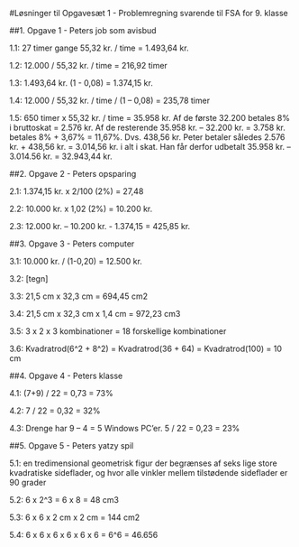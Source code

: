#Løsninger til Opgavesæt 1 - Problemregning svarende til FSA for 9. klasse

##1. Opgave 1 - Peters job som avisbud

1.1: 27 timer gange 55,32 kr. / time = 1.493,64 kr.

1.2: 12.000 / 55,32 kr. / time = 216,92 timer

1.3: 1.493,64 kr. (1 - 0,08) = 1.374,15 kr.

1.4:  12.000 / 55,32 kr. / time / (1 – 0,08) = 235,78 timer

1.5: 650 timer x 55,32 kr. / time = 35.958 kr. Af de første 32.200 betales 8% i bruttoskat = 2.576 kr. Af de resterende 35.958 kr. – 32.200 kr. = 3.758 kr. betales 8% + 3,67% = 11,67%. Dvs. 438,56 kr. Peter betaler således 2.576 kr. + 438,56 kr. = 3.014,56 kr. i alt i skat. Han får derfor udbetalt 35.958 kr. – 3.014.56 kr. = 32.943,44 kr.


##2. Opgave 2 - Peters opsparing

2.1: 1.374,15 kr. x 2/100 (2%) = 27,48

2.2: 10.000 kr. x 1,02 (2%) = 10.200 kr.

2.3: 12.000 kr. – 10.200 kr. - 1.374,15 = 425,85 kr.


##3. Opgave 3 - Peters computer

3.1:  10.000 kr. / (1-0,20) = 12.500 kr.

3.2:  [tegn]

3.3: 21,5 cm x 32,3 cm = 694,45 cm2

3.4: 21,5 cm x 32,3 cm x 1,4 cm = 972,23 cm3

3.5: 3 x 2 x 3 kombinationer = 18 forskellige kombinationer

3.6:  Kvadratrod(6^2 + 8^2) = Kvadratrod(36 + 64) = Kvadratrod(100) = 10 cm


##4. Opgave 4 - Peters klasse

4.1: (7+9) / 22 = 0,73 = 73%

4.2: 7 / 22 = 0,32 = 32%

4.3: Drenge har 9 – 4 = 5 Windows PC’er. 5 / 22 = 0,23 = 23%

##5. Opgave 5 - Peters yatzy spil

5.1: en tredimensional geometrisk figur der begrænses af seks lige store kvadratiske sideflader, og hvor alle vinkler mellem tilstødende sideflader er 90 grader

5.2: 6 x 2^3 = 6 x 8 = 48 cm3

5.3: 6 x 6 x 2 cm x 2 cm = 144 cm2

5.4: 6 x 6 x 6 x 6 x 6 x 6 = 6^6 = 46.656
